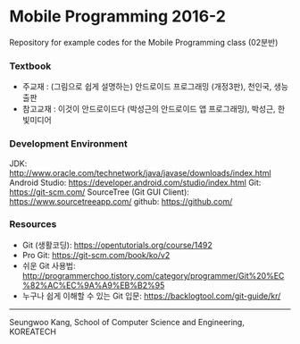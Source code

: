 # Mobile Programming 2016-2
Repository for example codes for the Mobile Programming class (02분반)

### Textbook
- 주교재 : (그림으로 쉽게 설명하는) 안드로이드 프로그래밍 (개정3판), 천인국, 생능출판
- 참고교재 : 이것이 안드로이드다 (박성근의 안드로이드 앱 프로그래밍), 박성근, 한빛미디어

### Development Environment
JDK: http://www.oracle.com/technetwork/java/javase/downloads/index.html
Android Studio: https://developer.android.com/studio/index.html
Git: https://git-scm.com/
SourceTree (Git GUI Client): https://www.sourcetreeapp.com/
github: https://github.com/

### Resources
- Git (생활코딩): https://opentutorials.org/course/1492
- Pro Git: https://git-scm.com/book/ko/v2
- 쉬운 Git 사용법: http://programmerchoo.tistory.com/category/programmer/Git%20%EC%82%AC%EC%9A%A9%EB%B2%95
- 누구나 쉽게 이해할 수 있는 Git 입문: https://backlogtool.com/git-guide/kr/


---
Seungwoo Kang, School of Computer Science and Engineering, KOREATECH

